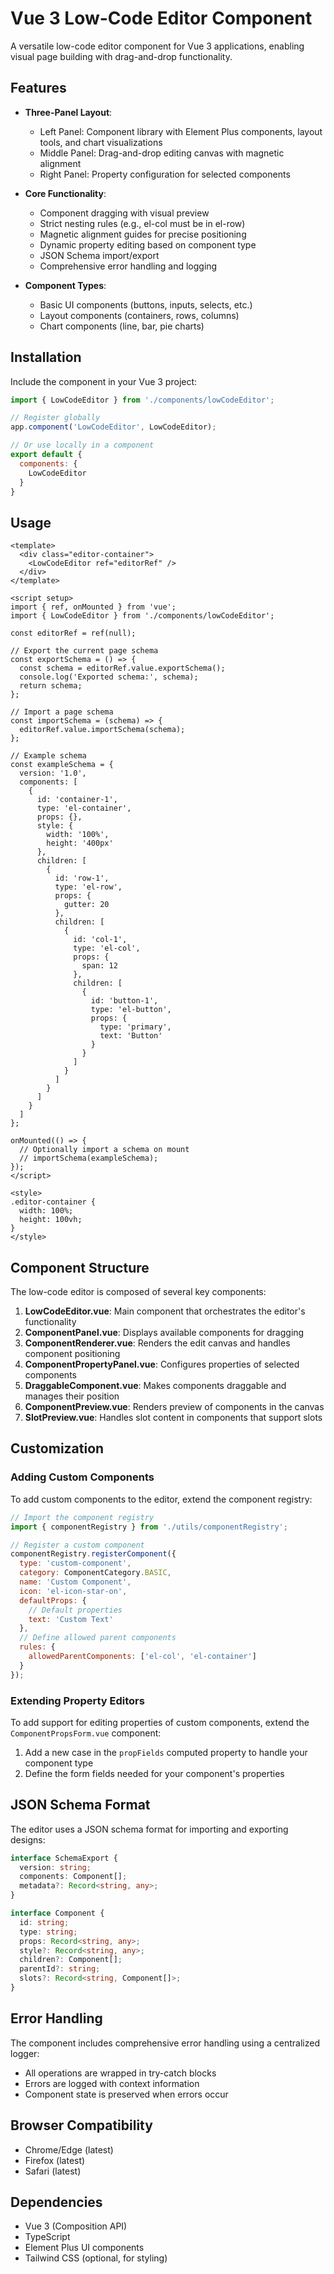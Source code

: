 # Vue 3 Low-Code Editor Component

A versatile low-code editor component for Vue 3 applications, enabling visual page building with drag-and-drop functionality.

## Features

- **Three-Panel Layout**:
  - Left Panel: Component library with Element Plus components, layout tools, and chart visualizations
  - Middle Panel: Drag-and-drop editing canvas with magnetic alignment
  - Right Panel: Property configuration for selected components

- **Core Functionality**:
  - Component dragging with visual preview
  - Strict nesting rules (e.g., el-col must be in el-row)
  - Magnetic alignment guides for precise positioning
  - Dynamic property editing based on component type
  - JSON Schema import/export
  - Comprehensive error handling and logging

- **Component Types**:
  - Basic UI components (buttons, inputs, selects, etc.)
  - Layout components (containers, rows, columns)
  - Chart components (line, bar, pie charts)

## Installation

Include the component in your Vue 3 project:

```javascript
import { LowCodeEditor } from './components/lowCodeEditor';

// Register globally
app.component('LowCodeEditor', LowCodeEditor);

// Or use locally in a component
export default {
  components: {
    LowCodeEditor
  }
}
```

## Usage

```vue
<template>
  <div class="editor-container">
    <LowCodeEditor ref="editorRef" />
  </div>
</template>

<script setup>
import { ref, onMounted } from 'vue';
import { LowCodeEditor } from './components/lowCodeEditor';

const editorRef = ref(null);

// Export the current page schema
const exportSchema = () => {
  const schema = editorRef.value.exportSchema();
  console.log('Exported schema:', schema);
  return schema;
};

// Import a page schema
const importSchema = (schema) => {
  editorRef.value.importSchema(schema);
};

// Example schema
const exampleSchema = {
  version: '1.0',
  components: [
    {
      id: 'container-1',
      type: 'el-container',
      props: {},
      style: {
        width: '100%',
        height: '400px'
      },
      children: [
        {
          id: 'row-1',
          type: 'el-row',
          props: {
            gutter: 20
          },
          children: [
            {
              id: 'col-1',
              type: 'el-col',
              props: {
                span: 12
              },
              children: [
                {
                  id: 'button-1',
                  type: 'el-button',
                  props: {
                    type: 'primary',
                    text: 'Button'
                  }
                }
              ]
            }
          ]
        }
      ]
    }
  ]
};

onMounted(() => {
  // Optionally import a schema on mount
  // importSchema(exampleSchema);
});
</script>

<style>
.editor-container {
  width: 100%;
  height: 100vh;
}
</style>
```

## Component Structure

The low-code editor is composed of several key components:

1. **LowCodeEditor.vue**: Main component that orchestrates the editor's functionality
2. **ComponentPanel.vue**: Displays available components for dragging
3. **ComponentRenderer.vue**: Renders the edit canvas and handles component positioning
4. **ComponentPropertyPanel.vue**: Configures properties of selected components
5. **DraggableComponent.vue**: Makes components draggable and manages their position
6. **ComponentPreview.vue**: Renders preview of components in the canvas
7. **SlotPreview.vue**: Handles slot content in components that support slots

## Customization

### Adding Custom Components

To add custom components to the editor, extend the component registry:

```javascript
// Import the component registry
import { componentRegistry } from './utils/componentRegistry';

// Register a custom component
componentRegistry.registerComponent({
  type: 'custom-component',
  category: ComponentCategory.BASIC,
  name: 'Custom Component',
  icon: 'el-icon-star-on',
  defaultProps: {
    // Default properties
    text: 'Custom Text'
  },
  // Define allowed parent components
  rules: {
    allowedParentComponents: ['el-col', 'el-container']
  }
});
```

### Extending Property Editors

To add support for editing properties of custom components, extend the `ComponentPropsForm.vue` component:

1. Add a new case in the `propFields` computed property to handle your component type
2. Define the form fields needed for your component's properties

## JSON Schema Format

The editor uses a JSON schema format for importing and exporting designs:

```typescript
interface SchemaExport {
  version: string;
  components: Component[];
  metadata?: Record<string, any>;
}

interface Component {
  id: string;
  type: string;
  props: Record<string, any>;
  style?: Record<string, any>;
  children?: Component[];
  parentId?: string;
  slots?: Record<string, Component[]>;
}
```

## Error Handling

The component includes comprehensive error handling using a centralized logger:

- All operations are wrapped in try-catch blocks
- Errors are logged with context information
- Component state is preserved when errors occur

## Browser Compatibility

- Chrome/Edge (latest)
- Firefox (latest)
- Safari (latest)

## Dependencies

- Vue 3 (Composition API)
- TypeScript
- Element Plus UI components
- Tailwind CSS (optional, for styling) 